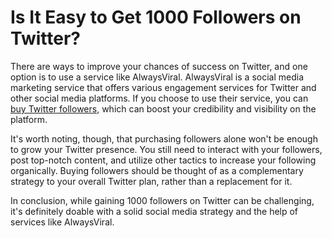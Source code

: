 # Is It Easy to Get 1000 Followers on Twitter?

There are ways to improve your chances of success on Twitter, and one option is to use a service like AlwaysViral. AlwaysViral is a social media marketing service that offers various engagement services for Twitter and other social media platforms. If you choose to use their service, you can <a href="https://alwaysviral.in/buy-twitter-followers/">buy Twitter followers,</a> which can boost your credibility and visibility on the platform.

It's worth noting, though, that purchasing followers alone won't be enough to grow your Twitter presence. You still need to interact with your followers, post top-notch content, and utilize other tactics to increase your following organically. Buying followers should be thought of as a complementary strategy to your overall Twitter plan, rather than a replacement for it.

In conclusion, while gaining 1000 followers on Twitter can be challenging, it's definitely doable with a solid social media strategy and the help of services like AlwaysViral.

